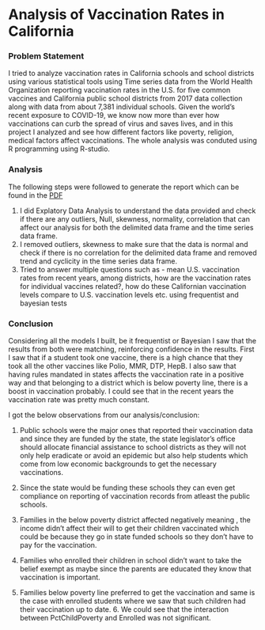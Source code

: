 # Analysis of Vaccination Rates in California

### Problem Statement

I tried to analyze vaccination rates in California schools and school districts using various statistical tools
using Time series data from the World Health Organization reporting vaccination rates in the U.S. for five
common vaccines and California public school districts from 2017 data collection along with data from about
7,381 individual schools. Given the world’s recent exposure to COVID-19, we know now more than ever how
vaccinations can curb the spread of virus and saves lives, and in this project I analyzed and see how
different factors like poverty, religion, medical factors affect vaccinations.
The whole analysis was conduted using R programming using R-studio.


### Analysis

The following steps were followed to generate the report which can be found in the [PDF](https://github.com/trishh088/Analysis-of-Vaccination-Rates-in-California/blob/main/Fall%202021%20IST%20772%20-%20Final%20Examination.pdf)

1) I did Explatory Data Analysis to understand the data provided and check if there are any outliers, Null, skewness, normality, correlation that can affect our analysis for both the delimited data frame and the time series data frame.
2) I removed outliers, skewness to make sure that the data is normal and check if there is no correlation for the delimited data frame and removed trend and cyclicity in the time series data frame.
3) Tried to answer multiple questions such as - mean U.S. vaccination rates from recent years, among districts, how are the vaccination rates for individual
vaccines related?, how do these Californian vaccination levels compare to U.S. vaccination levels etc. using frequentist and bayesian tests

### Conclusion
Considering all the models I built, be it frequentist or Bayesian I saw that the results from both were matching, reinforcing confidence in the results. 
First I saw that if a student took one vaccine, there is a high chance that they took all the other vaccines like Polio, MMR, DTP, HepB. 
I also saw that having rules mandated in states affects the vaccination rate in a positive way and that belonging to a district which is below poverty line, there is a boost in vaccination probably. I could see that in the recent years the vaccination rate was pretty much constant.

I got the below observations from our analysis/conclusion: 

1. Public schools were the major ones that reported their vaccination data and since they are funded by the state, the state legislator’s office should
allocate financial assistance to school districts as they will not only help eradicate or avoid an epidemic but also help students which come from low economic backgrounds to get the necessary vaccinations. 

2. Since the state would be funding these schools they can even get compliance on reporting of vaccination records from atleast the public schools. 

3. Families in the below poverty district affected negatively meaning , the income didn’t affect their will to get their children vaccinated which could be because they go in state funded schools so they don’t have to pay for the vaccination. 

4. Families who enrolled their children in school didn’t want to take the belief exempt as maybe since the parents are educated they know that vaccination is
important. 

5. Families below poverty line preferred to get the vaccination and same is the case with enrolled students where we saw that such children had their vaccination up to date. 6. We could see that the interaction between PctChildPoverty and Enrolled was not significant.

